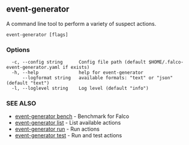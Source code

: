 ## event-generator

A command line tool to perform a variety of suspect actions.

```
event-generator [flags]
```

### Options

```
  -c, --config string      Config file path (default $HOME/.falco-event-generator.yaml if exists)
  -h, --help               help for event-generator
      --logformat string   available formats: "text" or "json" (default "text")
  -l, --loglevel string    Log level (default "info")
```

### SEE ALSO

* [event-generator bench](event-generator_bench.md)	 - Benchmark for Falco
* [event-generator list](event-generator_list.md)	 - List available actions
* [event-generator run](event-generator_run.md)	 - Run actions
* [event-generator test](event-generator_test.md)	 - Run and test actions

